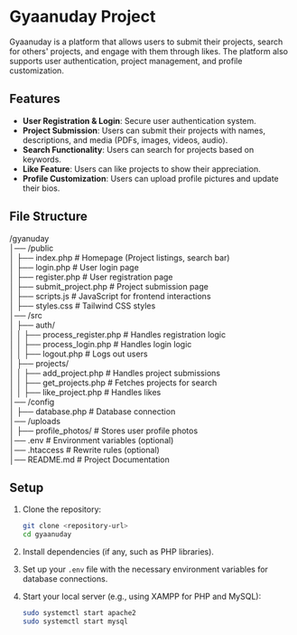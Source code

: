 
# Gyaanuday Project

Gyaanuday is a platform that allows users to submit their projects, search for others' projects, and engage with them through likes. The platform also supports user authentication, project management, and profile customization.

## Features

- **User Registration & Login**: Secure user authentication system.
- **Project Submission**: Users can submit their projects with names, descriptions, and media (PDFs, images, videos, audio).
- **Search Functionality**: Users can search for projects based on keywords.
- **Like Feature**: Users can like projects to show their appreciation.
- **Profile Customization**: Users can upload profile pictures and update their bios.

## File Structure


/gyanuday  
│── /public  
│   ├── index.php          # Homepage (Project listings, search bar)  
│   ├── login.php          # User login page  
│   ├── register.php       # User registration page  
│   ├── submit_project.php # Project submission page  
│   ├── scripts.js         # JavaScript for frontend interactions  
│   ├── styles.css         # Tailwind CSS styles  
│── /src  
│   ├── auth/  
│   │   ├── process_register.php  # Handles registration logic  
│   │   ├── process_login.php     # Handles login logic  
│   │   ├── logout.php            # Logs out users  
│   ├── projects/  
│   │   ├── add_project.php       # Handles project submissions  
│   │   ├── get_projects.php      # Fetches projects for search  
│   │   ├── like_project.php      # Handles likes  
│── /config  
│   ├── database.php       # Database connection  
│── /uploads  
│   ├── profile_photos/    # Stores user profile photos  
│── .env                   # Environment variables (optional)  
│── .htaccess              # Rewrite rules (optional)  
│── README.md              # Project Documentation  

## Setup

1. Clone the repository:

   ```bash
   git clone <repository-url>
   cd gyaanuday
   ```

2. Install dependencies (if any, such as PHP libraries).

3. Set up your `.env` file with the necessary environment variables for database connections.

4. Start your local server (e.g., using XAMPP for PHP and MySQL):

   ```bash
   sudo systemctl start apache2
   sudo systemctl start mysql
   ```


